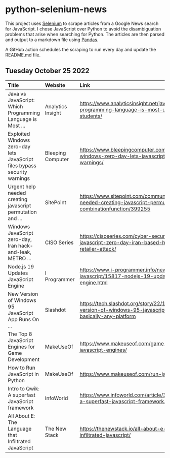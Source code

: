 # python-selenium-news

This project uses [Selenium](https://www.seleniumhq.org/) to scrape articles from a Google News search for JavaScript.
I chose JavaScript over Python to avoid the disambiguation problems that arise when searching for Python.
The articles are then parsed and output to a markdown file using [Pandas](https://pandas.pydata.org/).

A GitHub action schedules the scraping to run every day and update the README.md file.

## Tuesday October 25 2022


| Title                                                                     | Website           | Link                                                                                                                        |
|:--------------------------------------------------------------------------|:------------------|:----------------------------------------------------------------------------------------------------------------------------|
| Java vs JavaScript: Which Programming Language is Most ...                | Analytics Insight | https://www.analyticsinsight.net/java-vs-javascript-which-programming-language-is-most-useful-for-college-students/         |
| Exploited Windows zero-day lets JavaScript files bypass security warnings | Bleeping Computer | https://www.bleepingcomputer.com/news/security/exploited-windows-zero-day-lets-javascript-files-bypass-security-warnings/   |
| Urgent help needed creating javascript permutation and ...                | SitePoint         | https://www.sitepoint.com/community/t/urgent-help-needed-creating-javascript-permutation-and-combinationfunction/399255     |
| Windows JavaScript zero-day, Iran hack-and-leak, METRO ...                | CISO Series       | https://cisoseries.com/cyber-security-headlines-windows-javascript-zero-day-iran-based-hack-and-leak-metro-retailer-attack/ |
| Node.js 19 Updates JavaScript Engine                                      | I Programmer      | https://www.i-programmer.info/news/167-javascript/15817-nodejs-19-updates-javascript-engine.html                            |
| New Version of Windows 95 JavaScript App Runs On ...                      | Slashdot          | https://tech.slashdot.org/story/22/10/21/229219/new-version-of-windows-95-javascript-app-runs-on-basically-any-platform     |
| The Top 8 JavaScript Engines for Game Development                         | MakeUseOf         | https://www.makeuseof.com/game-development-top-javascript-engines/                                                          |
| How to Run JavaScript in Python                                           | MakeUseOf         | https://www.makeuseof.com/run-javascript-in-python/                                                                         |
| Intro to Qwik: A superfast JavaScript framework                           | InfoWorld         | https://www.infoworld.com/article/3676577/intro-to-qwik-a-superfast-javascript-framework.html                               |
| All About E: The Language that Infiltrated JavaScript                     | The New Stack     | https://thenewstack.io/all-about-e-the-language-that-infiltrated-javascript/                                                |